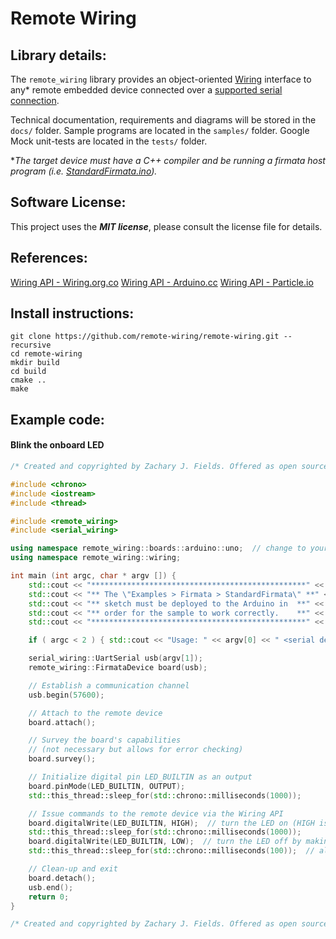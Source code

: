 Remote Wiring
==============

## Library details:

The `remote_wiring` library provides an object-oriented [Wiring](http://wiring.org.co/) interface to any* remote embedded device connected over a [supported serial connection](https://github.com/remote-wiring/serial-wiring).

Technical documentation, requirements and diagrams will be stored in the `docs/` folder. Sample programs are located in the `samples/` folder. Google Mock unit-tests are located in the `tests/` folder.

**The target device must have a C++ compiler and be running a firmata host program (i.e. [StandardFirmata.ino](https://github.com/firmata/arduino/tree/master/examples/StandardFirmata)).*

## Software License:
This project uses the ***MIT license***, please consult the license file for details.

## References:

[Wiring API - Wiring.org.co](http://wiring.org.co/reference/)
[Wiring API - Arduino.cc](https://www.arduino.cc/en/Reference/HomePage)
[Wiring API - Particle.io](https://docs.particle.io/reference/firmware/photon/#input-output)

## Install instructions:

```
git clone https://github.com/remote-wiring/remote-wiring.git --recursive
cd remote-wiring
mkdir build
cd build
cmake ..
make
```

## Example code:

#### Blink the onboard LED

```c++
/* Created and copyrighted by Zachary J. Fields. Offered as open source under the MIT License (MIT). */

#include <chrono>
#include <iostream>
#include <thread>

#include <remote_wiring>
#include <serial_wiring>

using namespace remote_wiring::boards::arduino::uno;  // change to your board
using namespace remote_wiring::wiring;

int main (int argc, char * argv []) {
    std::cout << "************************************************" << std::endl;
    std::cout << "** The \"Examples > Firmata > StandardFirmata\" **" << std::endl;
    std::cout << "** sketch must be deployed to the Arduino in  **" << std::endl;
    std::cout << "** order for the sample to work correctly.    **" << std::endl;
    std::cout << "************************************************" << std::endl;

    if ( argc < 2 ) { std::cout << "Usage: " << argv[0] << " <serial device descriptor>" << std::endl; return -1; }

    serial_wiring::UartSerial usb(argv[1]);
    remote_wiring::FirmataDevice board(usb);

    // Establish a communication channel
    usb.begin(57600);

    // Attach to the remote device
    board.attach();

    // Survey the board's capabilities
    // (not necessary but allows for error checking)
    board.survey();

    // Initialize digital pin LED_BUILTIN as an output
    board.pinMode(LED_BUILTIN, OUTPUT);
    std::this_thread::sleep_for(std::chrono::milliseconds(1000));

    // Issue commands to the remote device via the Wiring API
    board.digitalWrite(LED_BUILTIN, HIGH);  // turn the LED on (HIGH is the voltage level)
    std::this_thread::sleep_for(std::chrono::milliseconds(1000));
    board.digitalWrite(LED_BUILTIN, LOW);  // turn the LED off by making the voltage LOW
    std::this_thread::sleep_for(std::chrono::milliseconds(100));  // allow time for the serial to send

    // Clean-up and exit
    board.detach();
    usb.end();
    return 0;
}

/* Created and copyrighted by Zachary J. Fields. Offered as open source under the MIT License (MIT). */
```
